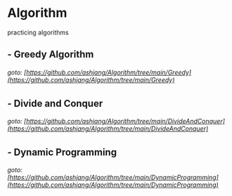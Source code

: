 # Algorithm
practicing algorithms
##

## - Greedy Algorithm
###### goto: [https://github.com/ashjang/Algorithm/tree/main/Greedy](https://github.com/ashjang/Algorithm/tree/main/Greedy)

## - Divide and Conquer
###### goto: [https://github.com/ashjang/Algorithm/tree/main/DivideAndConquer](https://github.com/ashjang/Algorithm/tree/main/DivideAndConquer)

## - Dynamic Programming
###### goto: [https://github.com/ashjang/Algorithm/tree/main/DynamicProgramming](https://github.com/ashjang/Algorithm/tree/main/DynamicProgramming)